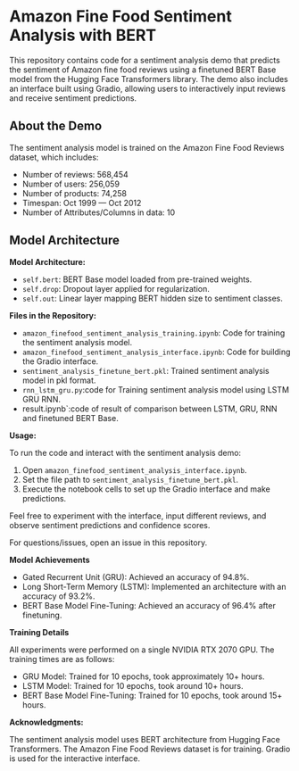 # Amazon Fine Food Sentiment Analysis with BERT

This repository contains code for a sentiment analysis demo that predicts the sentiment of Amazon fine food reviews using a finetuned BERT Base model from the Hugging Face Transformers library. The demo also includes an interface built using Gradio, allowing users to interactively input reviews and receive sentiment predictions.

## About the Demo

The sentiment analysis model is trained on the Amazon Fine Food Reviews dataset, which includes:

- Number of reviews: 568,454
- Number of users: 256,059
- Number of products: 74,258
- Timespan: Oct 1999 — Oct 2012
- Number of Attributes/Columns in data: 10

## Model Architecture

**Model Architecture:**

- `self.bert`: BERT Base model loaded from pre-trained weights.
- `self.drop`: Dropout layer applied for regularization.
- `self.out`: Linear layer mapping BERT hidden size to sentiment classes.

**Files in the Repository:**

- `amazon_finefood_sentiment_analysis_training.ipynb`: Code for training the sentiment analysis model.
- `amazon_finefood_sentiment_analysis_interface.ipynb`: Code for building the Gradio interface.
- `sentiment_analysis_finetune_bert.pkl`: Trained sentiment analysis model in pkl format.
- `rnn_lstm_gru.py`:code for Training sentiment analysis model using LSTM GRU RNN.
- result.ipynb`:code of result of comparison between LSTM, GRU, RNN and finetuned BERT Base.

**Usage:**

To run the code and interact with the sentiment analysis demo:

1. Open `amazon_finefood_sentiment_analysis_interface.ipynb`.
2. Set the file path to `sentiment_analysis_finetune_bert.pkl`.
3. Execute the notebook cells to set up the Gradio interface and make predictions.

Feel free to experiment with the interface, input different reviews, and observe sentiment predictions and confidence scores.

For questions/issues, open an issue in this repository.

**Model Achievements**

- Gated Recurrent Unit (GRU): Achieved an accuracy of 94.8%.
- Long Short-Term Memory (LSTM): Implemented an architecture with an accuracy of 93.2%.
- BERT Base Model Fine-Tuning: Achieved an accuracy of 96.4% after finetuning.

**Training Details**

All experiments were performed on a single NVIDIA RTX 2070 GPU. The training times are as follows:

- GRU Model: Trained for 10 epochs, took approximately 10+ hours.
- LSTM Model: Trained for 10 epochs, took around 10+ hours.
- BERT Base Model Fine-Tuning: Trained for 10 epochs, took around 15+ hours.

**Acknowledgments:**

The sentiment analysis model uses BERT architecture from Hugging Face Transformers. The Amazon Fine Food Reviews dataset is for training. Gradio is used for the interactive interface.

